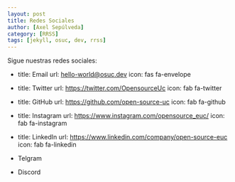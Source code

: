 ```yaml
---
layout: post
title: Redes Sociales
author: [Axel Sepúlveda]
category: [RRSS]
tags: [jekyll, osuc, dev, rrss]
---
```


Sigue nuestras redes sociales:

- title: Email
  url: hello-world@osuc.dev
  icon: fas fa-envelope
- title: Twitter
  url: https://twitter.com/OpensourceUc
  icon: fab fa-twitter
- title: GitHub
  url: https://github.com/open-source-uc
  icon: fab fa-github
- title: Instagram
  url: https://www.instagram.com/opensource_euc/
  icon: fab fa-instagram
- title: LinkedIn
  url: https://www.linkedin.com/company/open-source-euc
  icon: fab fa-linkedin

- Telgram
- Discord